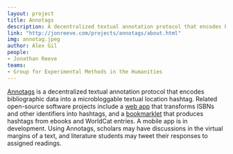 ```yaml
---
layout: project
title: Annotags
description: A decentralized textual annotation protocol that encodes bibliographic data into a microbloggable textual location hashtag.
link: "http://jonreeve.com/projects/annotags/about.html"
img: annotag.jpeg
author: Alex Gil
people:
- Jonathan Reeve
teams:
- Group for Experimental Methods in the Humanities
---
```


<a href="http://jonreeve.com/projects/annotags/about.html" target="_blank">Annotags</a> is a decentralized textual annotation protocol that encodes bibliographic data into a microbloggable textual location hashtag. Related open-source software projects include a <a href="http://jonreeve.com/projects/annotags" target="_blank">web app</a> that transforms ISBNs and other identifiers into hashtags, and a <a href="http://jonreeve.com/2015/04/a-bookmarklet-for-creating-annotags" target="_blank">bookmarklet</a> that produces hashtags from ebooks and WorldCat entries. A mobile app is in development. Using Annotags, scholars may have discussions in the virtual margins of a text, and literature students may tweet their responses to assigned readings.